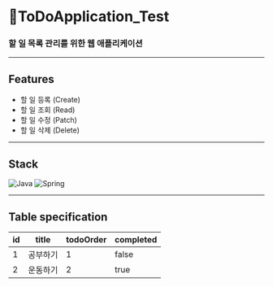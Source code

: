 # 🐰ToDoApplication_Test

### 할 일 목록 관리를 위한 웹 애플리케이션

---

## Features

* 할 일 등록 (Create)
* 할 일 조회 (Read)
* 할 일 수정 (Patch)
* 할 일 삭제 (Delete)

---

## Stack
![Java](https://img.shields.io/badge/JAVA-007396?style=for-the-badge&logo=java&logoColor=white)
![Spring](https://img.shields.io/badge/Spring-6DB33F?style=for-the-badge&logo=Spring&logoColor=white)

---

## Table specification
| id | title  | todoOrder  | completed  |
|----|--------|------------|------------|
| 1  | 공부하기   | 1          | false      |
| 2  | 운동하기   | 2          | true       |











